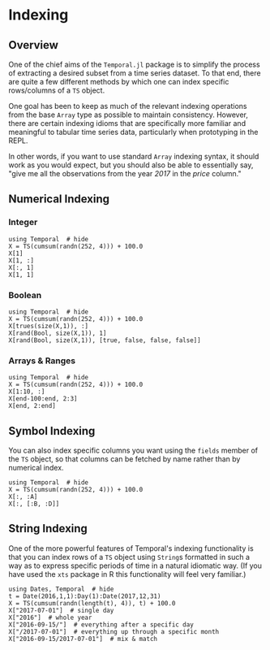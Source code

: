 # Indexing

## Overview
One of the chief aims of the `Temporal.jl` package is to simplify the process of extracting a desired subset from a time series dataset. To that end, there are quite a few different methods by which one can index specific rows/columns of a `TS` object.

One goal has been to keep as much of the relevant indexing operations from the base `Array` type as possible to maintain consistency. However, there are certain indexing idioms that are specifically more familiar and meaningful to tabular time series data, particularly when prototyping in the REPL.

In other words, if you want to use standard `Array` indexing syntax, it should work as you would expect, but you should also be able to essentially say, "give me all the observations from the year _2017_ in the _price_ column."

## Numerical Indexing

### Integer

```@repl
using Temporal  # hide
X = TS(cumsum(randn(252, 4))) + 100.0
X[1]
X[1, :]
X[:, 1]
X[1, 1]
```

### Boolean

```@repl
using Temporal  # hide
X = TS(cumsum(randn(252, 4))) + 100.0
X[trues(size(X,1)), :]
X[rand(Bool, size(X,1)), 1]
X[rand(Bool, size(X,1)), [true, false, false, false]]
```

### Arrays & Ranges

```@repl
using Temporal  # hide
X = TS(cumsum(randn(252, 4))) + 100.0
X[1:10, :]
X[end-100:end, 2:3]
X[end, 2:end]
```

## Symbol Indexing

You can also index specific columns you want using the `fields` member of the `TS` object, so that columns can be fetched by name rather than by numerical index.

```@repl
using Temporal  # hide
X = TS(cumsum(randn(252, 4))) + 100.0
X[:, :A]
X[:, [:B, :D]]
```

## String Indexing

One of the more powerful features of Temporal's indexing functionality is that you can index rows of a `TS` object using `String`s formatted in such a way as to express specific periods of time in a natural idiomatic way. (If you have used the `xts` package in R this functionality will feel very familiar.)

```@repl
using Dates, Temporal  # hide
t = Date(2016,1,1):Day(1):Date(2017,12,31)
X = TS(cumsum(randn(length(t), 4)), t) + 100.0
X["2017-07-01"]  # single day
X["2016"]  # whole year
X["2016-09-15/"]  # everything after a specific day
X["/2017-07-01"]  # everything up through a specific month
X["2016-09-15/2017-07-01"]  # mix & match
```
